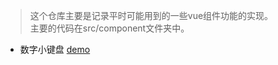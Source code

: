 >这个仓库主要是记录平时可能用到的一些vue组件功能的实现。  
主要的代码在src/component文件夹中。

-  数字小键盘  [demo](https://juststart-lic.github.io/VueComponents/dist/index.html#/numberKeyBoard)

